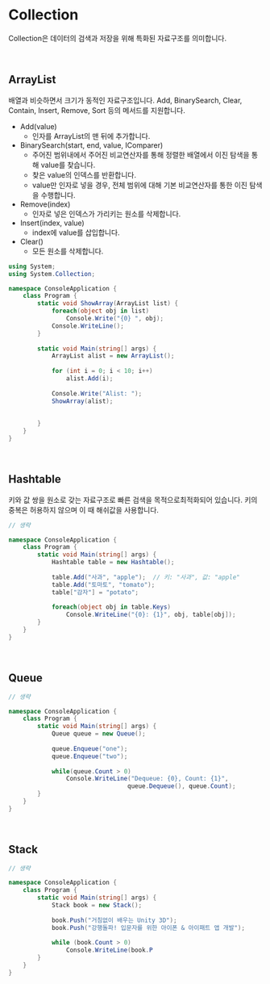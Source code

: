 # Collection

Collection은 데이터의 검색과 저장을 위해 특화된 자료구조를 의미합니다.

<br>

## ArrayList

배열과 비슷하면서 크기가 동적인 자료구조입니다. Add, BinarySearch, Clear, Contain, Insert, Remove, Sort 등의 메서드를 지원합니다.

* Add(value)
  * 인자를 ArrayList의 맨 뒤에 추가합니다.
* BinarySearch(start, end, value, IComparer)
  * 주어진 범위내에서 주어진 비교연산자를 통해 정렬한 배열에서 이진 탐색을 통해 value를 찾습니다.
  * 찾은 value의 인덱스를 반환합니다.
  * value만 인자로 넣을 경우, 전체 범위에 대해 기본 비교연산자를 통한 이진 탐색을 수행합니다.
* Remove(index)
  * 인자로 넣은 인덱스가 가리키는 원소를 삭제합니다.
* Insert(index, value)
  * index에 value를 삽입합니다.
* Clear()
  * 모든 원소를 삭제합니다.

```c#
using System;
using System.Collection;

namespace ConsoleApplication {
    class Program {
        static void ShowArray(ArrayList list) {
            foreach(object obj in list)
                Console.Write("{0} ", obj);
            Console.WriteLine();
        }
    	
    	static void Main(string[] args) {
            ArrayList alist = new ArrayList();
            
            for (int i = 0; i < 10; i++)
                alist.Add(i);
            
            Console.Write("Alist: ");
            ShowArray(alist);
            
            
        }
    }
}
```

<br>

## Hashtable

키와 값 쌍을 원소로 갖는 자료구조로 빠른 검색을 목적으로최적화되어 있습니다. 키의 중복은 허용하지 않으며 이 때 해쉬값을 사용합니다.

```c#
// 생략

namespace ConsoleApplication {
    class Program {
        static void Main(string[] args) {
            Hashtable table = new Hashtable();
            
            table.Add("사과", "apple");  // 키: "사과", 값: "apple"
            table.Add("토마토", "tomato");
            table["감자"] = "potato";
            
            foreach(object obj in table.Keys)
                Console.WriteLine("{0}: {1}", obj, table[obj]);
        }
    }
}
```

<br>

## Queue

```c#
// 생략

namespace ConsoleApplication {
    class Program {
        static void Main(string[] args) {
            Queue queue = new Queue();
            
            queue.Enqueue("one");
            queue.Enqueue("two");
            
            while(queue.Count > 0)
                Console.WriteLine("Dequeue: {0}, Count: {1}", 
                                 queue.Dequeue(), queue.Count);
        }
    }
}
```

<br>

## Stack

```c#
// 생략

namespace ConsoleApplication {
    class Program {
        static void Main(string[] args) {
            Stack book = new Stack();
            
            book.Push("거침없이 배우는 Unity 3D");
            book.Push("강행돌파! 입문자를 위한 아이폰 & 아이패트 앱 개발");
            
            while (book.Count > 0)
                Console.WriteLine(book.P
        }
    }
}
```



